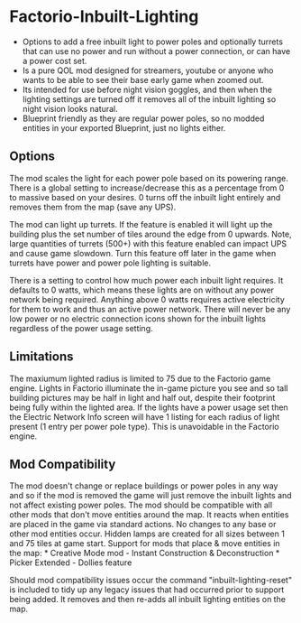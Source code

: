 # Factorio-Inbuilt-Lighting


- Options to add a free inbuilt light to power poles and optionally turrets that can use no power and run without a power connection, or can have a power cost set. 
- Is a pure QOL mod designed for streamers, youtube or anyone who wants to be able to see their base early game when zoomed out. 
- Its intended for use before night vision goggles, and then when the lighting settings are turned off it removes all of the inbuilt lighting so night vision looks natural.
- Blueprint friendly as they are regular power poles, so no modded entities in your exported Blueprint, just no lights either.



Options
---------

The mod scales the light for each power pole based on its powering range. There is a global setting to increase/decrease this as a percentage from 0 to massive based on your desires. 0 turns off the inbuilt light entirely and removes them from the map (save any UPS).

The mod can light up turrets. If the feature is enabled it will light up the building plus the set number of tiles around the edge from 0 upwards. Note, large quantities of turrets (500+) with this feature enabled can impact UPS and cause game slowdown. Turn this feature off later in the game when turrets have power and power pole lighting is suitable.

There is a setting to control how much power each inbuilt light requires. It defaults to 0 watts, which means these lights are on without any power network being required. Anything above 0 watts requires active electricity for them to work and thus an active power network. There will never be any low power or no electric connection icons shown for the inbuilt lights regardless of the power usage setting.



Limitations
-----------

The maxiumum lighted radius is limited to 75 due to the Factorio game engine.
Lights in Factorio illuminate the in-game picture you see and so tall building pictures may be half in light and half out, despite their footprint being fully within the lighted area.
If the lights have a power usage set then the Electric Network Info screen will have 1 listing for each radius of light present (1 entry per power pole type). This is unavoidable in the Factorio engine.



Mod Compatibility
-------------

The mod doesn't change or replace buildings or power poles in any way and so if the mod is removed the game will just remove the inbuilt lights and not affect existing power poles.
The mod should be compatible with all other mods that don't move entities around the map. It reacts when entities are placed in the game via standard actions. No changes to any base or other mod entities occur. Hidden lamps are created for all sizes between 1 and 75 tiles at game start.
Support for mods that place & move entities in the map:
	* Creative Mode mod - Instant Construction & Deconstruction
	* Picker Extended - Dollies feature

Should mod compatibility issues occur the command "inbuilt-lighting-reset" is included to tidy up any legacy issues that had occurred prior to support being added. It removes and then re-adds all inbuilt lighting entities on the map.
